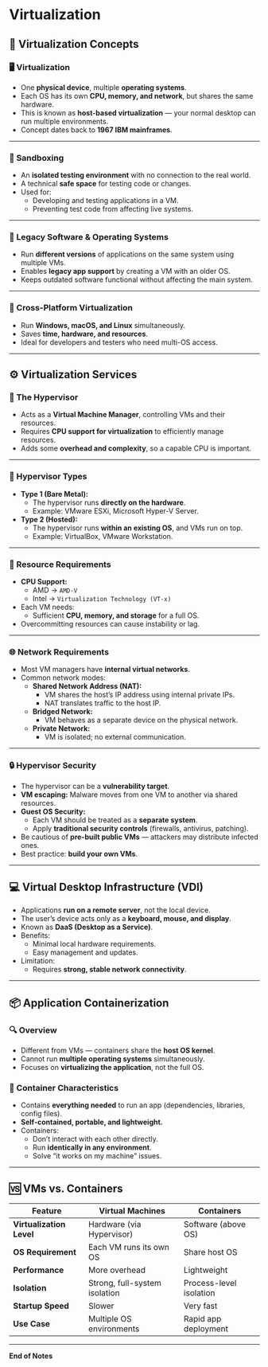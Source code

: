 # Virtualization

## 🧠 Virtualization Concepts

### 🖥️ Virtualization
- One **physical device**, multiple **operating systems**.
- Each OS has its own **CPU, memory, and network**, but shares the same hardware.
- This is known as **host-based virtualization** — your normal desktop can run multiple environments.
- Concept dates back to **1967 IBM mainframes**.

---

### 🧪 Sandboxing
- An **isolated testing environment** with no connection to the real world.
- A technical **safe space** for testing code or changes.
- Used for:
  - Developing and testing applications in a VM.
  - Preventing test code from affecting live systems.

---

### 💾 Legacy Software & Operating Systems
- Run **different versions** of applications on the same system using multiple VMs.
- Enables **legacy app support** by creating a VM with an older OS.
- Keeps outdated software functional without affecting the main system.

---

### 🔁 Cross-Platform Virtualization
- Run **Windows, macOS, and Linux** simultaneously.
- Saves **time, hardware, and resources**.
- Ideal for developers and testers who need multi-OS access.

---

## ⚙️ Virtualization Services

### 🧩 The Hypervisor
- Acts as a **Virtual Machine Manager**, controlling VMs and their resources.
- Requires **CPU support for virtualization** to efficiently manage resources.
- Adds some **overhead and complexity**, so a capable CPU is important.

---

### 🧱 Hypervisor Types
- **Type 1 (Bare Metal):**  
  - The hypervisor runs **directly on the hardware**.  
  - Example: VMware ESXi, Microsoft Hyper-V Server.  
- **Type 2 (Hosted):**  
  - The hypervisor runs **within an existing OS**, and VMs run on top.  
  - Example: VirtualBox, VMware Workstation.

---

### 💽 Resource Requirements
- **CPU Support:**
  - AMD → `AMD-V`  
  - Intel → `Virtualization Technology (VT-x)`
- Each VM needs:
  - Sufficient **CPU, memory, and storage** for a full OS.
- Overcommitting resources can cause instability or lag.

---

### 🌐 Network Requirements
- Most VM managers have **internal virtual networks**.
- Common network modes:
  - **Shared Network Address (NAT):**  
    - VM shares the host’s IP address using internal private IPs.  
    - NAT translates traffic to the host IP.
  - **Bridged Network:**  
    - VM behaves as a separate device on the physical network.
  - **Private Network:**  
    - VM is isolated; no external communication.

---

### 🔒 Hypervisor Security
- The hypervisor can be a **vulnerability target**.
- **VM escaping:** Malware moves from one VM to another via shared resources.
- **Guest OS Security:**
  - Each VM should be treated as a **separate system**.
  - Apply **traditional security controls** (firewalls, antivirus, patching).
- Be cautious of **pre-built public VMs** — attackers may distribute infected ones.
- Best practice: **build your own VMs**.

---

## 💻 Virtual Desktop Infrastructure (VDI)

- Applications **run on a remote server**, not the local device.
- The user’s device acts only as a **keyboard, mouse, and display**.
- Known as **DaaS (Desktop as a Service)**.
- Benefits:
  - Minimal local hardware requirements.
  - Easy management and updates.
- Limitation:
  - Requires **strong, stable network connectivity**.

---

## 📦 Application Containerization

### 🔍 Overview
- Different from VMs — containers share the **host OS kernel**.
- Cannot run **multiple operating systems** simultaneously.
- Focuses on **virtualizing the application**, not the full OS.

### 🧰 Container Characteristics
- Contains **everything needed** to run an app (dependencies, libraries, config files).
- **Self-contained, portable, and lightweight.**
- Containers:
  - Don’t interact with each other directly.
  - Run **identically in any environment**.
  - Solve “it works on my machine” issues.

---

## 🆚 VMs vs. Containers

| Feature | Virtual Machines | Containers |
|----------|------------------|-------------|
| **Virtualization Level** | Hardware (via Hypervisor) | Software (above OS) |
| **OS Requirement** | Each VM runs its own OS | Share host OS |
| **Performance** | More overhead | Lightweight |
| **Isolation** | Strong, full-system isolation | Process-level isolation |
| **Startup Speed** | Slower | Very fast |
| **Use Case** | Multiple OS environments | Rapid app deployment |

---

**End of Notes**
